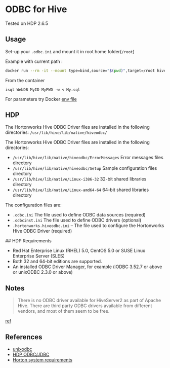 # ODBC for Hive

Tested on HDP 2.6.5

## Usage

Set-up your `.odbc.ini` and mount it in root home folder(`/root`)

Example with current path :

```bash
docker run --rm -it --mount type=bind,source="$(pwd)",target=/root hiveodbc
```

From the container

`isql WebDB MyID MyPWD -w < My.sql`

For parameters try Docker [env file](https://docs.docker.com/compose/environment-variables/#the-env-file)

## HDP

The Hortonworks Hive ODBC Driver files are installed in the following directories: `/usr/lib/hive/lib/native/hiveodbc/`

The Hortonworks Hive ODBC Driver files are installed in the following directories:

- `/usr/lib/hive/lib/native/hiveodbc/ErrorMessages` Error messages files directory
- `/usr/lib/hive/lib/native/hiveodbc/Setup` Sample configuration files directory
- `/usr/lib/hive/lib/native/Linux-i386-32` 32-bit shared libraries directory
- `/usr/lib/hive/lib/native/Linux-amd64-64` 64-bit shared libraries directory

The configuration files are:

- `.odbc.ini` The file used to define ODBC data sources (required)
- `.odbcinst.ini` The file used to define ODBC drivers (optional)
- `.hortonworks.hiveodbc.ini` – The file used to configure the Hortonworks Hive ODBC Driver (required)

## HDP Requirements

- Red Hat Enterprise Linux (RHEL) 5.0, CentOS 5.0 or SUSE Linux Enterprise Server (SLES)
- Both 32 and 64-bit editions are supported.
- An installed ODBC Driver Manager, for example (iODBC 3.52.7 or above or unixODBC 2.3.0 or above)

## Notes

> There is no ODBC driver available for HiveServer2 as part of Apache Hive. There are third party ODBC drivers available from different vendors, and most of them seem to be free.

[ref](https://cwiki.apache.org/confluence/display/Hive/HiveODBC)

## References

- [unixodbc](http://www.unixodbc.org/odbcinst.html)
- [HDP ODBC/JDBC](https://docs.cloudera.com/HDPDocuments/HDP2/HDP-2.6.5/bk_data-access/content/hive-jdbc-odbc-drivers.html)
- [Horton system requirements](https://hortonworks.com/wp-content/uploads/2013/04/Hortonworks-Hive-ODBC-Driver-User-Guide.pdf)
